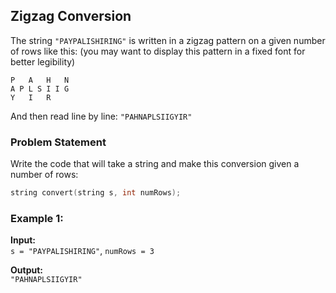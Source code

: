 ## Zigzag Conversion

The string `"PAYPALISHIRING"` is written in a zigzag pattern on a given number of rows like this: (you may want to display this pattern in a fixed font for better legibility)

```
P   A   H   N
A P L S I I G
Y   I   R
```

And then read line by line: `"PAHNAPLSIIGYIR"`

### Problem Statement
Write the code that will take a string and make this conversion given a number of rows:

```cpp
string convert(string s, int numRows);
```

### Example 1:

**Input:**  
`s = "PAYPALISHIRING"`, `numRows = 3`

**Output:**  
`"PAHNAPLSIIGYIR"`
